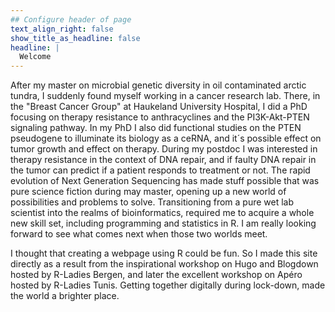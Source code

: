 ```yaml
---
## Configure header of page
text_align_right: false
show_title_as_headline: false
headline: |
  Welcome
---
```


<!-- this is a subheadline -->


After my master on microbial genetic diversity in oil contaminated arctic tundra, I suddenly found myself working in a cancer research lab. 
There, in the "Breast Cancer Group" at Haukeland University Hospital, I did a PhD focusing on therapy resistance to anthracyclines and the PI3K-Akt-PTEN signaling pathway. In my PhD I also did functional studies on the PTEN pseudogene to illuminate its biology as a ceRNA, and it´s possible effect on tumor growth and effect on therapy. 
During my postdoc I was interested in therapy resistance in the context of DNA repair, and if faulty DNA repair in the tumor can predict if a patient responds to treatment or not. 
The rapid evolution of Next Generation Sequencing has made stuff possible that was pure science fiction during may master, opening up a new world of possibilities and problems to solve.
Transitioning from a pure wet lab scientist into the realms of bioinformatics, required me to acquire a whole new skill set, including programming and statistics in R. 
I am really looking forward to see what comes next when those two worlds meet.


I thought that creating a webpage using R could be fun. So I made this site directly as a result from the inspirational workshop on Hugo and Blogdown hosted by R-Ladies Bergen, and later the excellent workshop on Apéro hosted by R-Ladies Tunis.
Getting together digitally during lock-down, made the world a brighter place.





